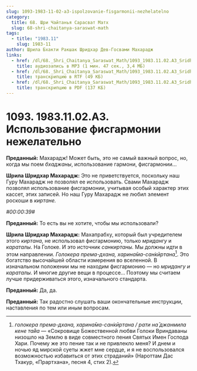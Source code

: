 ```yaml
---
slug: 1093-1983-11-02-a3-ispolzovanie-fisgarmonii-nezhelatelno
category:
  title: 68. Шри Чайтанья Сарасват Матх
  slug: 68-shri-chaitanya-saraswat-math
tags:
  - title: "1983.11"
    slug: 1983-11
author: Шрила Бхакти Ракшак Шридхар Дев-Госвами Махарадж
links:
  - href: /dl/68._Shri_Chaitanya_Saraswat_Math/1093_1983.11.02.A3_SridharMj_Ispolzovanie_fisgarmonii_nezhelatelno.mp3
    title: аудиозапись в MP3 (1 мин. 47 сек., 3,4 МБ)
  - href: /dl/68._Shri_Chaitanya_Saraswat_Math/1093_1983.11.02.A3_SridharMj_Ispolzovanie_fisgarmonii_nezhelatelno.rtf
    title: транскрипцию в RTF (49 КБ)
  - href: /dl/68._Shri_Chaitanya_Saraswat_Math/1093_1983.11.02.A3_SridharMj_Ispolzovanie_fisgarmonii_nezhelatelno.pdf
    title: транскрипцию в PDF (137 КБ)
---
```


# 1093. 1983.11.02.A3. Использование фисгармонии нежелательно

**Преданный:** Махарадж! Может быть, это не самый важный вопрос, но, когда мы поем *бхаджаны*, использование гармони, фисгармонии…

**Шрила Шридхар Махарадж:** Это не приветствуется, поскольку наш Гуру Махарадж не позволял ее использовать. Свами Махарадж позволял использование фисгармонии, учитывая особый характер этих кассет, этих записей. Но наш Гуру Махарадж не любил элемент роскоши в *киртане.*

*#00:00:39#*

**Преданный:** То есть вы не хотите, чтобы мы использовали?

**Шрила Шридхар Махарадж:** Махапрабху, который был учредителем этого *киртана*, не использовал фисгармонию, только *мридангу* и *караталы*. На Голоке. И это источник *санкиртаны.* Мы должны идти в этом направлении. *Голокера према-дхана, харина̄ма-сан̇кӣртана*[^_ftn1]. Это богатство высочайшей области измерения во вселенной. В изначальном положении мы не находим фисгармонию — но *мридангу и караталы*. И многие другие вещи в процессе… Поэтому мы считаем лучше придерживаться этого, изначального стандарта.

**Преданный:** Да, да.

**Преданный:** Так радостно слушать ваши окончательные инструкции, наставления по тем или иным вопросам.



[^_ftn1]: *голокера према-дхана, харина̄ма-сан̇кӣртана / рати на̄ джанмила кене та̄йа* — «Сокровище Божественной любви Голоки Вриндаваны низошло на Землю в виде совместного пения Святых Имен Господа Хари. Почему же это пение так и не привлекло меня? И днем и ночью яд мирской суеты жжет мне сердце, и я не воспользовался возможностью избавиться от этих страданий» (Нароттам Дас Тхакур, «Прартхана», песня 4, стих 2).


